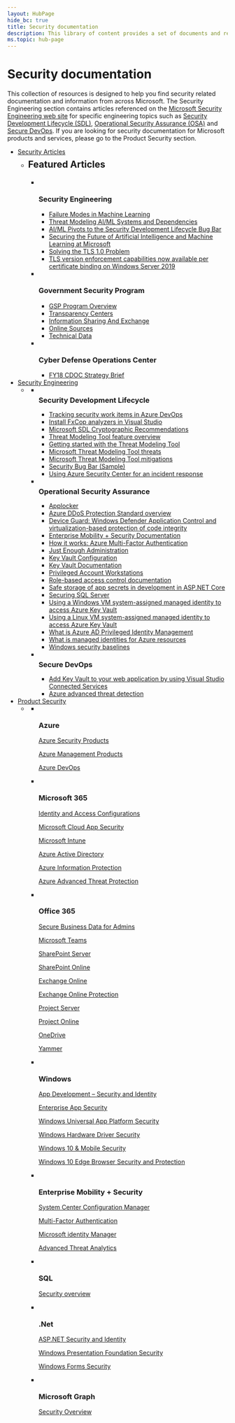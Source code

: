 ```yaml
---
layout: HubPage
hide_bc: true
title: Security documentation
description: This library of content provides a set of documents and resources to help you address your security needs.
ms.topic: hub-page
---
```


<div id="main" class="v2">
<div class="container">
    <h1>Security documentation</h1>
    <p>This collection of resources is designed to help you find security related documentation and information from across Microsoft. The Security Engineering section contains articles referenced on the <a href="https://www.microsoft.com/en-us/securityengineering">Microsoft Security Engineering web site</a> for specific engineering topics such as <a href="https://www.microsoft.com/en-us/securityengineering/sdl/">Security Development Lifecycle (SDL)</a>, <a href="https://www.microsoft.com/en-us/securityengineering/osa">Operational Security Assurance (OSA)</a> and <a href="https://www.microsoft.com/en-us/securityengineering/devsecops">Secure DevOps</a>. If you are looking for security documentation for Microsoft products and services, please go to the Product Security section.</p>
    <p></p>
    <ul class="pivots">
        <li>
            <a href="#general-security">Security Articles</a>
            <ul id="general-security">
                <li>
                    <a href="#general-security1"></a>
                    <h2 style="margin: 8px 0 20px 0;">Featured Articles</h2>
                    <ul id="general-security1" class="cardsF">
                        <li>
                            <div class="cardSize">
                                <div class="cardPadding">
                                    <div class="card">
                                        <div class="cardImageOuter">
                                            <div class="cardImage">
                                                <img src="https://docs.microsoft.com/media/common/i_protect.svg" alt="" />
                                            </div>
                                        </div>
                                        <div class="cardText">
                                            <h3>Security Engineering</h3>
                                            <ul>
                                                <li><a href="/security/failure-modes-in-machine-learning">Failure Modes in Machine Learning</a></li>
                                                <li><a href="/security/threat-modeling-aiml">Threat Modeling AI/ML Systems and Dependencies</a></li>
                                                <li><a href="/security/bug-bar-aiml">AI/ML Pivots to the Security Development Lifecycle Bug Bar</a></li>
                                                <li><a href="/security/securing-artificial-intelligence-machine-learning">Securing the Future of Artificial Intelligence and Machine Learning at Microsoft</a></li>
                                                <li><a href="/security/solving-tls1-problem">Solving the TLS 1.0 Problem</a></li>
                                                <li><a href="/security/disable-legacy-tls">TLS version enforcement capabilities now available per certificate binding on Windows Server 2019</a></li>
                                            </ul>
                                        </div>
                                    </div>
                                </div>
                            </div>
                        </li>
                        <li>
                            <div class="cardSize">
                                <div class="cardPadding">
                                    <div class="card">
                                        <div class="cardImageOuter">
                                            <div class="cardImage">
                                                <img src="https://docs.microsoft.com/media/common/i_investigate.svg" alt="" />
                                            </div>
                                        </div>
                                        <div class="cardText">
                                            <h3>Government Security Program</h3>
                                            <ul>
                                                <li><a href="/security/gsp/programoverview">GSP Program Overview</a></li>
                                                <li><a href="/security/gsp/contenttransparencycenters">Transparency Centers</a></li>
                                                <li><a href="/security/gsp/informationsharingandexchange">Information Sharing And Exchange</a></li>
                                                <li><a href="/security/gsp/onlinesources">Online Sources</a></li>
                                                <li><a href="/security/gsp/technicaldata">Technical Data</a></li>
                                            </ul>
                                        </div>
                                    </div>
                                </div>
                            </div>
                        </li>
                        <li>
                            <div class="cardSize">
                                <div class="cardPadding">
                                    <div class="card">
                                        <div class="cardImageOuter">
                                            <div class="cardImage">
                                                <img src="https://docs.microsoft.com/media/common/i_security-management.svg" alt="" />
                                            </div>
                                        </div>
                                        <div class="cardText">
                                            <h3>Cyber Defense Operations Center</h3>
                                            <ul>
                                                <li><a href="/security/msrc/fy18-strategy-brief">FY18 CDOC Strategy Brief</a></li>
                                                <!--li>&nbsp;</li>
                                                <li><strong>MSRC &gt;</strong></li>
                                                <li><a href="">articles in production</a></li-->
                                            </ul>
                                        </div>
                                    </div>
                                </div>
                            </div>
                        </li>
                        <!--li>
                            <div class="cardSize">
                                <div class="cardPadding">
                                    <div class="card">
                                        <div class="cardText">
                                            <h3 style="margin: 8px 0 20px 0;">&nbsp;</h3>
                                            <ul>
                                                <li><strong>Trusted Root &gt;</strong></li>
                                                <li><a href="">articles in production</a></li>
                                            </ul>
                                        </div>
                                    </div>
                                </div>
                            </div>
                        </li-->
                    </ul>
                </li>
            </ul>
        <li>
            <a href="#security-engineering">Security Engineering</a>
            <ul id="security-engineering">
                <li>
                    <a href="#security-engineering1"></a>
                    <ul id="security-engineering1" class="cardsW">
                        <li>
                            <div class="cardSize">
                                <div class="cardPadding">
                                    <div class="card">
                                        <div class="cardImageOuter">
                                            <div class="cardImage bgdAccent1">
                                                <img src="/media/illustrations/teams-fast-track.svg" alt="" />
                                            </div>
                                        </div>
                                        <div class="cardText">
                                            <h3 style="margin: 8px 0 2px 0;">Security Development Lifecycle</h3>
                                            <ul>
                                                <li><a href="/azure/devops/reference/add-modify-field?view=tfs-2018&viewFallbackFrom=vsts">Tracking security work items in Azure DevOps</a></li>
                                                <li><a href="/visualstudio/code-quality/install-fxcop-analyzers?view=vs-2017">Install FxCop analyzers in Visual Studio</a></li>
                                                <li><a href="/security/sdl/cryptographic-recommendations">Microsoft SDL Cryptographic Recommendations</a></li>
                                                <li><a href="/azure/security/azure-security-threat-modeling-tool-feature-overview">Threat Modeling Tool feature overview</a></li>
                                                <li><a href="/azure/security/azure-security-threat-modeling-tool-getting-started">Getting started with the Threat Modeling Tool</a></li>
                                                <li><a href="/azure/security/azure-security-threat-modeling-tool-threats">Microsoft Threat Modeling Tool threats</a></li>
                                                <li><a href="/azure/security/azure-security-threat-modeling-tool-mitigations">Microsoft Threat Modeling Tool mitigations</a></li>
                                                <li><a href="/security/sdl/security-bug-bar-sample">Security Bug Bar (Sample)</a></li>
                                                <li><a href="/azure/security-center/security-center-incident-response">Using Azure Security Center for an incident response</a></li>
                                            </ul>
                                        </div>
                                    </div>
                                </div>
                            </div>
                        </li>
                        <li>
                            <div class="cardSize">
                                <div class="cardPadding">
                                    <div class="card">
                                        <div class="cardImageOuter">
                                            <div class="cardImage bgdAccent1">
                                                <img src="/media/illustrations/system-center-service-manager.svg" alt="" />
                                            </div>
                                        </div>
                                        <div class="cardText">
                                            <h3 style="margin: 8px 0 2px 0;">Operational Security Assurance</h3>
                                            <ul>
                                                <li><a href="/windows/security/threat-protection/windows-defender-application-control/applocker/applocker-overview">Applocker</a></li>
                                                <li><a href="/azure/virtual-network/ddos-protection-overview">Azure DDoS Protection Standard overview</a></li>
                                                <li><a href="/windows/security/threat-protection/device-guard/introduction-to-device-guard-virtualization-based-security-and-windows-defender-application-control">Device Guard: Windows Defender Application Control and virtualization-based protection of code integrity</a></li>
                                                <li><a href="/enterprise-mobility-security/">Enterprise Mobility + Security Documentation</a></li>
                                                <li><a href="/azure/active-directory/authentication/concept-mfa-howitworks">How it works: Azure Multi-Factor Authentication</a></li>
                                                <li><a href="/powershell/jea/overview">Just Enough Administration</a></li>
                                                <li><a href="/aspnet/core/security/key-vault-configuration?view=aspnetcore-2.2">Key Vault Configuration</a></li>
                                                <li><a href="/azure/key-vault/">Key Vault Documentation</a></li>
                                                <li><a href="/windows-server/identity/securing-privileged-access/privileged-access-workstations">Privileged Account Workstations</a></li>
                                                <li><a href="/azure/role-based-access-control/">Role-based access control documentation</a></li>
                                                <li><a href="/aspnet/core/security/app-secrets?view=aspnetcore-2.1&tabs=windows">Safe storage of app secrets in development in ASP.NET Core</a></li>
                                                <li><a href="/sql/relational-databases/security/securing-sql-server?view=sql-server-2017">Securing SQL Server</a></li>
                                                <li><a href="/azure/active-directory/managed-identities-azure-resources/tutorial-windows-vm-access-nonaad">Using a Windows VM system-assigned managed identity to access Azure Key Vault</a></li>
                                                <li><a href="/azure/active-directory/managed-identities-azure-resources/tutorial-linux-vm-access-nonaad">Using a Linux VM system-assigned managed identity to access Azure Key Vault</a></li>
                                                <li><a href="/azure/active-directory/privileged-identity-management/pim-configure">What is Azure AD Privileged Identity Management</a></li>
                                                <li><a href="/azure/active-directory/managed-identities-azure-resources/overview">What is managed identities for Azure resources</a></li>
                                                <li><a href="/windows/security/threat-protection/windows-security-baselines">Windows security baselines</a></li>
                                            </ul>
                                        </div>
                                    </div>
                                </div>
                            </div>
                        </li>
                        <li>
                            <div class="cardSize">
                                <div class="cardPadding">
                                    <div class="card">
                                        <div class="cardImageOuter">
                                            <div class="cardImage bgdAccent1">
                                                <img src="/media/illustrations/bcs-partner-advanced-management-password-3.svg" alt="" />
                                            </div>
                                        </div>
                                        <div class="cardText">
                                            <h3 style="margin: 8px 0 2px 0;">Secure DevOps</h3>
                                            <ul>
                                                <li><a href="/azure/key-vault/vs-key-vault-add-connected-service">Add Key Vault to your web application by using Visual Studio Connected Services</a></li>
                                                <li><a href="/azure/security/azure-threat-detection">Azure advanced threat detection</a></li>
                                            </ul>
                                        </div>
                                    </div>
                                </div>
                            </div>
                        </li>
                    </ul>
                </li>
            </ul>
        </li>
        <li>
            <a href="#products">Product Security</a>
            <ul id="products">
                <li>
                    <a href="#products1"></a>
                    <ul id="products1" class="cardsF">
                        <li>
                            <div class="cardSize">
                                <div class="cardPadding">
                                    <div class="card">
                                        <div class="cardImageOuter">
                                            <div class="cardImage">
                                                <img src="https://docs.microsoft.com/media/logos/logo_azure.svg" alt="" />
                                            </div>
                                        </div>
                                            <div class="cardText">
                                            <h3>Azure</h3>
                                            <p><a href="/azure/#pivot=products&panel=security">Azure Security Products</a></p>
                                            <p><a href="/azure/index#pivot=products&panel=mgmt">Azure Management Products</a></p>
                                            <p><a href="/azure/devops/?view=vsts">Azure DevOps</a></p>
                                        </div>
                                    </div>
                                </div>
                            </div>
                        </li>
                        <li>
                            <div class="cardSize">
                                <div class="cardPadding">
                                    <div class="card">
                                        <div class="cardImageOuter">
                                            <div class="cardImage">
                                                <img src="https://docs.microsoft.com/office/media/icons/deploy-blue.svg" alt="" />
                                            </div>
                                        </div>
                                            <div class="cardText">
                                            <h3>Microsoft 365</h3>
                                            <p><a href="/microsoft-365/enterprise/microsoft-365-policies-configurations">Identity and Access Configurations</a></p>
                                            <p><a href="/cloud-app-security/what-is-cloud-app-security">Microsoft Cloud App Security</a></p>
                                            <p><a href="/intune/index">Microsoft Intune</a></p>
                                            <p><a href="/azure/active-directory/">Azure Active Directory</a></p>
                                            <p><a href="/azure/information-protection/">Azure Information Protection</a></p>
                                            <p><a href="/azure-advanced-threat-protection/">Azure Advanced Threat Protection</a></p>
                                        </div>
                                    </div>
                                </div>
                            </div>
                        </li>
                        <li>
                            <div class="cardSize">
                                <div class="cardPadding">
                                    <div class="card">
                                        <div class="cardImageOuter">
                                            <div class="cardImage">
                                                <img src="https://docs.microsoft.com/media/logos/logo_Office.svg" alt="" />
                                            </div>
                                        </div>
                                            <div class="cardText">
                                            <h3>Office 365</h3>
                                            <p><a href="/office365/admin/security-and-compliance/secure-your-business-data?view=o365-worldwide">Secure Business Data for Admins</a></p>
                                            <p><a href="/MicrosoftTeams/security-compliance-overview">Microsoft Teams</a></p>
                                            <p><a href="/sharepoint/security-for-sharepoint-server/security-for-sharepoint-server">SharePoint Server</a></p>
                                            <p><a href="/sharepoint/control-access-from-unmanaged-devices">SharePoint Online</a></p>
                                            <p><a href="/Exchange/security-and-compliance/security-and-compliance">Exchange Online</a></p>
                                            <p><a href="/Office365/SecurityCompliance/eop/exchange-online-protection-overview">Exchange Online Protection</a></p>
                                            <p><a href="/Project/manage-users-groups-and-categories-in-project-server-2013">Project Server</a></p>
                                            <p><a href="/projectonline/change-permission-management-in-project-online">Project Online</a></p>
                                            <p><a href="/OneDrive/control-access-based-on-network-location-or-app">OneDrive</a></p>
                                            <p><a href="/yammer/manage-security-and-compliance/security-and-compliance">Yammer</a></p>
                                        </div>
                                    </div>
                                </div>
                            </div>
                        </li>
                        <li>
                            <div class="cardSize">
                                <div class="cardPadding">
                                    <div class="card">
                                        <div class="cardImageOuter">
                                            <div class="cardImage">
                                                <img src="https://docs.microsoft.com/media/logos/logo_Windows.svg" alt="" />
                                            </div>
                                        </div>
                                            <div class="cardText">
                                            <h3>Windows</h3>
                                            <p><a href="/windows/desktop/security">App Development – Security and Identity</a></p>
                                            <p><a href="/windows/uwp/enterprise/index">Enterprise App Security</a></p>
                                            <p><a href="/windows/uwp/security/">Windows Universal App Platform Security</a></p>
                                            <p><a href="/windows-hardware/drivers/driversecurity/">Windows Hardware Driver Security</a></p>
                                            <p><a href="/windows/security/">Windows 10 & Mobile Security</a></p>
                                            <p><a href="/microsoft-edge/deploy/group-policies/security-privacy-management-gp">Windows 10 Edge Browser Security and Protection</a></p>
                                        </div>
                                    </div>
                                </div>
                            </div>
                        </li>
                        <li>
                            <div class="cardSize">
                                <div class="cardPadding">
                                    <div class="card">
                                        <div class="cardImageOuter">
                                            <div class="cardImage">
                                                <img src="https://docs.microsoft.com/media/common/i_threat-protection.svg" alt="" />
                                            </div>
                                        </div>
                                            <div class="cardText">
                                            <h3>Enterprise Mobility + Security</h3>
                                            <p><a href="/sccm/">System Center Configuration Manager</a></p>
                                            <p><a href="/azure/active-directory/authentication/index">Multi-Factor Authentication</a></p>
                                            <p><a href="/microsoft-identity-manager/">Microsoft identity Manager</a></p>
                                            <p><a href="/advanced-threat-analytics/">Advanced Threat Analytics</a></p>
                                        </div>
                                    </div>
                                </div>
                            </div>
                        </li>
                        <li>
                            <div class="cardSize">
                                <div class="cardPadding">
                                    <div class="card">
                                        <div class="cardImageOuter">
                                            <div class="cardImage">
                                                <img src="https://docs.microsoft.com/media/logos/logo_SQL.svg" alt="" />
                                            </div>
                                        </div>
                                            <div class="cardText">
                                            <h3>SQL</h3>
                                            <p><a href="/sql/lp/sql-server/secure-sql-server?view=sql-server-2017">Security overview</a></p>
                                        </div>
                                    </div>
                                </div>
                            </div>
                        </li>
                        <li>
                            <div class="cardSize">
                                <div class="cardPadding">
                                    <div class="card">
                                        <div class="cardImageOuter">
                                            <div class="cardImage">
                                                <img src="https://docs.microsoft.com/media/logos/logo_NET.svg" alt="" />
                                            </div>
                                        </div>
                                            <div class="cardText">
                                            <h3>.Net</h3>
                                            <p><a href="/aspnet/core/security/?view=aspnetcore-2.2">ASP.NET Security and Identity</a></p>
                                            <p><a href="/dotnet/framework/wpf/security-wpf">Windows Presentation Foundation Security</a></p>
                                            <p><a href="/dotnet/framework/winforms/windows-forms-security">Windows Forms Security</a></p>
                                        </div>
                                    </div>
                                </div>
                            </div>
                        </li>
                        <li>
                            <div class="cardSize">
                                <div class="cardPadding">
                                    <div class="card">
                                        <div class="cardImageOuter">
                                            <div class="cardImage">
                                                <img src="https://docs.microsoft.com/media/common/i_categorize.svg" alt="" />
                                            </div>
                                        </div>
                                            <div class="cardText">
                                            <h3>Microsoft Graph</h3>
                                            <p><a href="/graph/security-concept-overview">Security Overview</a></p>
                                        </div>
                                    </div>
                                </div>
                            </div>
                        </li>
                    </ul>
                </li>
            </ul>
        </li>
    </ul>
</div>
</div>